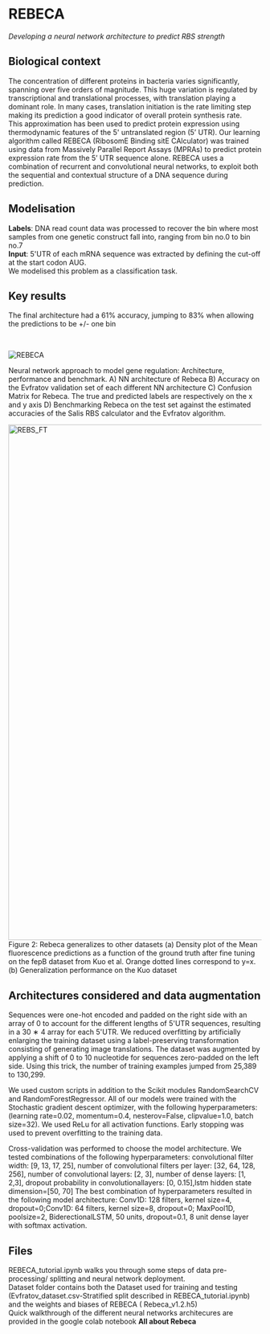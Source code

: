 # REBECA
_Developing a neural network architecture to predict RBS strength_
## Biological context
The concentration of different proteins in bacteria varies significantly, spanning over five orders of magnitude. This huge variation is regulated by transcriptional and translational processes, with translation playing a dominant role. In many cases, translation initiation is the rate limiting step making its prediction a good indicator of overall protein synthesis rate. <br /> This approximation has been used to predict protein expression using thermodynamic features of the 5' untranslated region (5’ UTR). Our learning algorithm called REBECA (RibosomE Binding sitE CAlculator) was trained using data from Massively Parallel Report Assays (MPRAs) to predict protein expression rate from the 5’ UTR sequence alone. REBECA uses a combination of recurrent and convolutional neural networks, to exploit both the sequential and contextual structure of a DNA sequence during prediction. 

## Modelisation
__Labels__: DNA read count data was processed to recover the bin where most samples from one genetic construct fall into, ranging from bin no.0 to bin no.7 <br>
__Input__: 5'UTR of each mRNA sequence was extracted by defining the cut-off at the start codon AUG.<br>
We modelised this problem as a classification task.


## Key results
The final architecture had a 61% accuracy, jumping to 83% when allowing the predictions to be +/- one bin



<br>

![REBECA](https://user-images.githubusercontent.com/66125433/102891855-3f544000-445f-11eb-87cf-25b987a3da01.png)

Neural network approach to model gene regulation: Architecture, performance and benchmark. A) NN architecture of Rebeca B) Accuracy on the Evfratov validation set of each different NN architecture C) Confusion Matrix for Rebeca. The true and predicted labels are respectively on the x and y axis  D) Benchmarking Rebeca on the test set against the estimated accuracies of the Salis RBS calculator and the Evfratov algorithm. 


<img width="1026" alt="REBS_FT" src="https://user-images.githubusercontent.com/66125433/102892129-b8539780-445f-11eb-9e97-5582a155f023.png">
Figure 2: Rebeca generalizes to other datasets (a) Density plot of the Mean fluorescence predictions as a function of the ground truth after fine tuning on the fepB dataset from Kuo et al. Orange dotted lines correspond to y=x. (b) Generalization performance on the Kuo dataset

## Architectures considered and data augmentation
Sequences were one-hot encoded and padded on the right side with an array of 0 to account for the different lengths of 5'UTR sequences, resulting in a 30 ∗ 4 array for each 5'UTR. We reduced overfitting by artificially enlarging the training dataset using a label-preserving transformation consisting of generating image translations. The dataset was augmented by applying a shift of 0 to 10 nucleotide for sequences zero-padded on the left side. Using this trick, the number of training examples jumped from 25,389 to 130,299. <br>


We used custom scripts in addition to the Scikit modules RandomSearchCV and RandomForestRegressor. All of our models were trained with the Stochastic gradient descent optimizer, with the following hyperparameters: (learning rate=0.02, momentum=0.4, nesterov=False, clipvalue=1.0, batch size=32). We used ReLu for all activation functions. Early stopping was used to prevent overfitting to the training data.<br>

Cross-validation was performed to choose the model architecture. We tested combinations of the following hyperparameters: convolutional filter width: [9, 13, 17, 25], number of convolutional filters per layer: [32, 64, 128, 256], number of convolutional layers: [2, 3], number of dense layers: [1, 2,3], dropout probability in convolutionallayers: [0, 0.15],lstm hidden state dimension=[50, 70]  The best combination of hyperparameters resulted in the following model architecture: Conv1D: 128 filters, kernel size=4, dropout=0;Conv1D: 64 filters, kernel size=8, dropout=0; MaxPool1D, poolsize=2, BiderectionalLSTM, 50 units, dropout=0.1, 8 unit dense layer with softmax activation.



## Files

REBECA_tutorial.ipynb walks you through some steps of data pre-processing/ splitting and neural network deployment. <br>
Dataset folder contains both the Dataset used for training and testing (Evfratov_dataset.csv-Stratified split described in REBECA_tutorial.ipynb) and the weights and biases of REBECA ( Rebeca_v1.2.h5)<br>
Quick walkthrough of the different neural networks architecures are provided in the google colab notebook __All about Rebeca__

